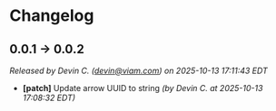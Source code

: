 # Changelog

## 0.0.1 → 0.0.2

*Released by Devin C. (devin@viam.com) on 2025-10-13 17:11:43 EDT*
- **[patch]** Update arrow UUID to string *(by Devin C. at 2025-10-13 17:08:32 EDT)*


